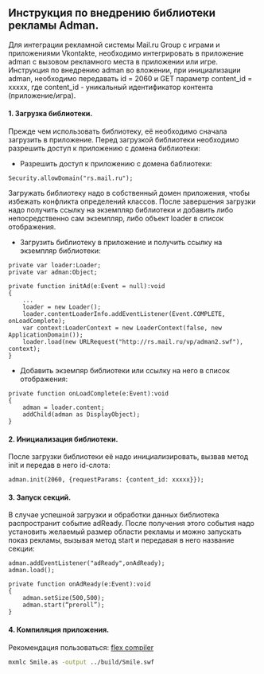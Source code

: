 ## **Инструкция по внедрению библиотеки рекламы Adman.**

Для интеграции рекламной системы Mail.ru Group с играми и приложениями Vkontakte,
необходимо интегрировать в приложение adman c вызовом рекламного места в приложении или игре.
Инструкция по внедрению adman во вложении, при инициализации adman,
необходимо передавать id = 2060 и GET параметр content_id = xxxxx,
где content_id - уникальный идентификатор контента (приложение/игра).

#### **1. Загрузка библиотеки.**
Прежде чем использовать библиотеку, её необходимо сначала загрузить в приложение.
Перед загрузкой библиотеки необходимо разрешить доступ к приложению с домена библиотеки:

* Разрешить доступ к приложению с домена баблиотеки:
```as3
Security.allowDomain("rs.mail.ru");
```

Загружать библиотеку надо в собственный домен приложения, чтобы избежать конфликта 
определений классов. После завершения загрузки надо получить ссылку на экземпляр библиотеки и 
добавить либо непосредственно сам экземпляр, либо объект loader в список отображения.

* Загрузить библиотеку в приложение и получить ссылку на экземпляр библиотеки:
```as3
private var loader:Loader;
private var adman:Object;
```
```as3
private function initAd(e:Event = null):void
{
    ...
    loader = new Loader();
    loader.contentLoaderInfo.addEventListener(Event.COMPLETE, onLoadComplete);
    var context:LoaderContext = new LoaderContext(false, new ApplicationDomain());
    loader.load(new URLRequest("http://rs.mail.ru/vp/adman2.swf"), context);
}
```

* Добавить экземпяр библиотеки или ссылку на него в список отображения:
```as3
private function onLoadComplete(e:Event):void
{
    adman = loader.content;
    addChild(adman as DisplayObject);
}
```

#### **2. Инициализация библиотеки.** 
После загрузки библиотеки её надо инициализировать, вызвав метод init и передав в него id-слота:
```as3
adman.init(2060, {requestParams: {content_id: xxxxx}});
```
#### **3. Запуск секций.**
В случае успешной загрузки и обработки данных библиотека распространит событие adReady. 
После получения этого события надо установить желаемый размер области рекламы и можно 
запускать показ рекламы, вызывая метод start и передавая в него название секции:
```as3
adman.addEventListener("adReady",onAdReady);
adman.load();

private function onAdReady(e:Event):void
{
    adman.setSize(500,500);
    adman.start(“preroll”);
}
```
#### **4. Компиляция приложения.** 
Рекомендация пользоваться:  [flex compiler](http://www.adobe.com/devnet/flex/flex-sdk-download.html)
```bash
mxmlc Smile.as -output ../build/Smile.swf
```
